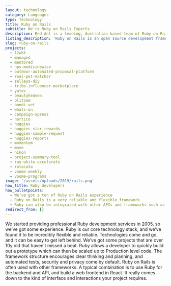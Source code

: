 ```yaml
---
layout: technology
category: Languages
type: Technology
title: Ruby on Rails
subtitle: We’re Ruby on Rails Experts
description: Red Ant is a leading, Australian based team of Ruby on Rails Developers. We’ve worked with hundreds of companies and startups to build out their Ruby on Rails apps.
listing_description: 'Ruby on Rails is an open source development framework. Ruby on Rails helps developers create web applications quickly, much faster and more reliably. This saves time and money, and improves ongoing maintenance. We’re well known for our Ruby on Rails work - we’ve worked with hundreds of companies and startups to build out their Ruby on Rails apps.'
slug: ruby-on-rails
projects:
  - 12wbt
  - managed
  - mentored
  - nps-medicinewise
  - outdoor-automated-proposal-platform
  - real-pet-matcher
  - selleys-diy
  - tribe-influencer-marketplace
  - yates
  - beautyheaven
  - blitzem
  - bondi-vet
  - whats-on
  - campaign-xpress
  - hortico
  - huggies
  - huggies-star-rewards
  - huggies-sample-request
  - huggies-reports
  - momentum
  - move
  - nikon
  - project-summary-tool
  - ray-white-accelerate
  - rotacota
  - voome-weekly
  - voome-programs
image: '/assets/uploads/2019/rails.png'
how_title: Ruby developers
how_bulletpoints:
  - We’ve got a ton of Ruby on Rails experience
  - Ruby on Rails is a very reliable and flexible framework
  - Ruby can also be integrated with other APIs and frameworks such as React and Angular
redirect_from: []
---
```


We started providing professional Ruby development services in 2005, so we’ve got some experience. Ruby is our core technology stack, and we’ve found it to be incredibly flexible and reliable. Technologies come and go, and it can be easy to get left behind. We’ve got some projects that are over 10y old that haven’t missed a beat.
Ruby allows a developer to quickly build out a prototype which can then be scaled up to Production level code. The framework structure encourages clear thinking and planning, and automated tests, security and privacy come by default.
Ruby on Rails is often used with other frameworks. A typical combination is to use Ruby for the backend and API, and build a web frontend in React. It really comes down to the kind of interface and interactions your project requires.
